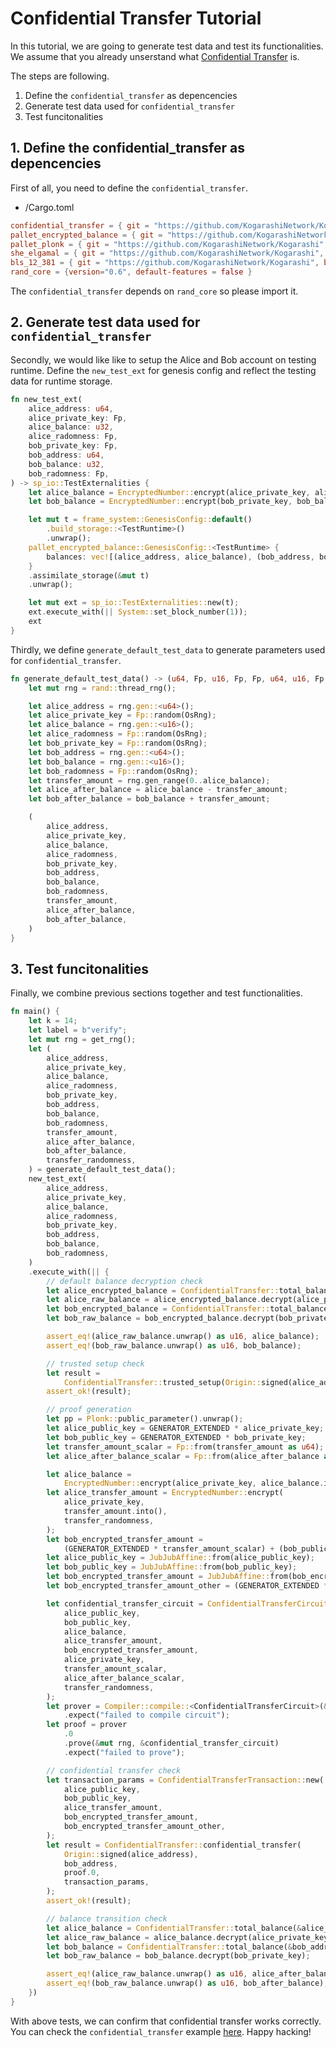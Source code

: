 # Confidential Transfer Tutorial

In this tutorial, we are going to generate test data and test its functionalities. We assume that you already unserstand what [Confidential Transfer](../constraints/confidential_transfer_constraints.md) is.

The steps are following.

1. Define the `confidential_transfer` as depencencies
2. Generate test data used for `confidential_transfer`
3. Test funcitonalities

## 1. Define the confidential_transfer as depencencies
First of all, you need to define the `confidential_transfer`.

- <your-pallet>/Cargo.toml
```toml
confidential_transfer = { git = "https://github.com/KogarashiNetwork/Kogarashi", branch = "master", default-features = false }
pallet_encrypted_balance = { git = "https://github.com/KogarashiNetwork/Kogarashi", branch = "master", default-features = false }
pallet_plonk = { git = "https://github.com/KogarashiNetwork/Kogarashi", branch = "master", default-features = false }
she_elgamal = { git = "https://github.com/KogarashiNetwork/Kogarashi", branch = "master", default-features = false }
bls_12_381 = { git = "https://github.com/KogarashiNetwork/Kogarashi", branch = "master", default-features = false }
rand_core = {version="0.6", default-features = false }
```

The `confidential_transfer` depends on `rand_core` so please import it.

## 2. Generate test data used for `confidential_transfer`
Secondly, we would like like to setup the Alice and Bob account on testing runtime. Define the `new_test_ext` for genesis config and reflect the testing data for runtime storage.

```rust
fn new_test_ext(
    alice_address: u64,
    alice_private_key: Fp,
    alice_balance: u32,
    alice_radomness: Fp,
    bob_private_key: Fp,
    bob_address: u64,
    bob_balance: u32,
    bob_radomness: Fp,
) -> sp_io::TestExternalities {
    let alice_balance = EncryptedNumber::encrypt(alice_private_key, alice_balance, alice_radomness);
    let bob_balance = EncryptedNumber::encrypt(bob_private_key, bob_balance, bob_radomness);

    let mut t = frame_system::GenesisConfig::default()
        .build_storage::<TestRuntime>()
        .unwrap();
    pallet_encrypted_balance::GenesisConfig::<TestRuntime> {
        balances: vec![(alice_address, alice_balance), (bob_address, bob_balance)],
    }
    .assimilate_storage(&mut t)
    .unwrap();

    let mut ext = sp_io::TestExternalities::new(t);
    ext.execute_with(|| System::set_block_number(1));
    ext
}
```

Thirdly, we define `generate_default_test_data` to generate parameters used for `confidential_transfer`.

```rust
fn generate_default_test_data() -> (u64, Fp, u16, Fp, Fp, u64, u16, Fp, u16, u16, u16) {
    let mut rng = rand::thread_rng();

    let alice_address = rng.gen::<u64>();
    let alice_private_key = Fp::random(OsRng);
    let alice_balance = rng.gen::<u16>();
    let alice_radomness = Fp::random(OsRng);
    let bob_private_key = Fp::random(OsRng);
    let bob_address = rng.gen::<u64>();
    let bob_balance = rng.gen::<u16>();
    let bob_radomness = Fp::random(OsRng);
    let transfer_amount = rng.gen_range(0..alice_balance);
    let alice_after_balance = alice_balance - transfer_amount;
    let bob_after_balance = bob_balance + transfer_amount;

    (
        alice_address,
        alice_private_key,
        alice_balance,
        alice_radomness,
        bob_private_key,
        bob_address,
        bob_balance,
        bob_radomness,
        transfer_amount,
        alice_after_balance,
        bob_after_balance,
    )
}
```

## 3. Test funcitonalities
Finally, we combine previous sections together and test functionalities.

```rust
fn main() {
    let k = 14;
    let label = b"verify";
    let mut rng = get_rng();
    let (
        alice_address,
        alice_private_key,
        alice_balance,
        alice_radomness,
        bob_private_key,
        bob_address,
        bob_balance,
        bob_radomness,
        transfer_amount,
        alice_after_balance,
        bob_after_balance,
        transfer_randomness,
    ) = generate_default_test_data();
    new_test_ext(
        alice_address,
        alice_private_key,
        alice_balance,
        alice_radomness,
        bob_private_key,
        bob_address,
        bob_balance,
        bob_radomness,
    )
    .execute_with(|| {
        // default balance decryption check
        let alice_encrypted_balance = ConfidentialTransfer::total_balance(&alice_address);
        let alice_raw_balance = alice_encrypted_balance.decrypt(alice_private_key);
        let bob_encrypted_balance = ConfidentialTransfer::total_balance(&bob_address);
        let bob_raw_balance = bob_encrypted_balance.decrypt(bob_private_key);

        assert_eq!(alice_raw_balance.unwrap() as u16, alice_balance);
        assert_eq!(bob_raw_balance.unwrap() as u16, bob_balance);

        // trusted setup check
        let result =
            ConfidentialTransfer::trusted_setup(Origin::signed(alice_address), k, rng.clone());
        assert_ok!(result);

        // proof generation
        let pp = Plonk::public_parameter().unwrap();
        let alice_public_key = GENERATOR_EXTENDED * alice_private_key;
        let bob_public_key = GENERATOR_EXTENDED * bob_private_key;
        let transfer_amount_scalar = Fp::from(transfer_amount as u64);
        let alice_after_balance_scalar = Fp::from(alice_after_balance as u64);

        let alice_balance =
            EncryptedNumber::encrypt(alice_private_key, alice_balance.into(), alice_radomness);
        let alice_transfer_amount = EncryptedNumber::encrypt(
            alice_private_key,
            transfer_amount.into(),
            transfer_randomness,
        );
        let bob_encrypted_transfer_amount =
            (GENERATOR_EXTENDED * transfer_amount_scalar) + (bob_public_key * transfer_randomness);
        let alice_public_key = JubJubAffine::from(alice_public_key);
        let bob_public_key = JubJubAffine::from(bob_public_key);
        let bob_encrypted_transfer_amount = JubJubAffine::from(bob_encrypted_transfer_amount);
        let bob_encrypted_transfer_amount_other = (GENERATOR_EXTENDED * transfer_randomness).into();

        let confidential_transfer_circuit = ConfidentialTransferCircuit::new(
            alice_public_key,
            bob_public_key,
            alice_balance,
            alice_transfer_amount,
            bob_encrypted_transfer_amount,
            alice_private_key,
            transfer_amount_scalar,
            alice_after_balance_scalar,
            transfer_randomness,
        );
        let prover = Compiler::compile::<ConfidentialTransferCircuit>(&pp, label)
            .expect("failed to compile circuit");
        let proof = prover
            .0
            .prove(&mut rng, &confidential_transfer_circuit)
            .expect("failed to prove");

        // confidential transfer check
        let transaction_params = ConfidentialTransferTransaction::new(
            alice_public_key,
            bob_public_key,
            alice_transfer_amount,
            bob_encrypted_transfer_amount,
            bob_encrypted_transfer_amount_other,
        );
        let result = ConfidentialTransfer::confidential_transfer(
            Origin::signed(alice_address),
            bob_address,
            proof.0,
            transaction_params,
        );
        assert_ok!(result);

        // balance transition check
        let alice_balance = ConfidentialTransfer::total_balance(&alice_address);
        let alice_raw_balance = alice_balance.decrypt(alice_private_key);
        let bob_balance = ConfidentialTransfer::total_balance(&bob_address);
        let bob_raw_balance = bob_balance.decrypt(bob_private_key);

        assert_eq!(alice_raw_balance.unwrap() as u16, alice_after_balance);
        assert_eq!(bob_raw_balance.unwrap() as u16, bob_after_balance);
    })
}
```
With above tests, we can confirm that confidential transfer works correctly. You can check the `confidential_transfer` example [here](https://github.com/KogarashiNetwork/Kogarashi/confidential_transfer.rs). Happy hacking!

